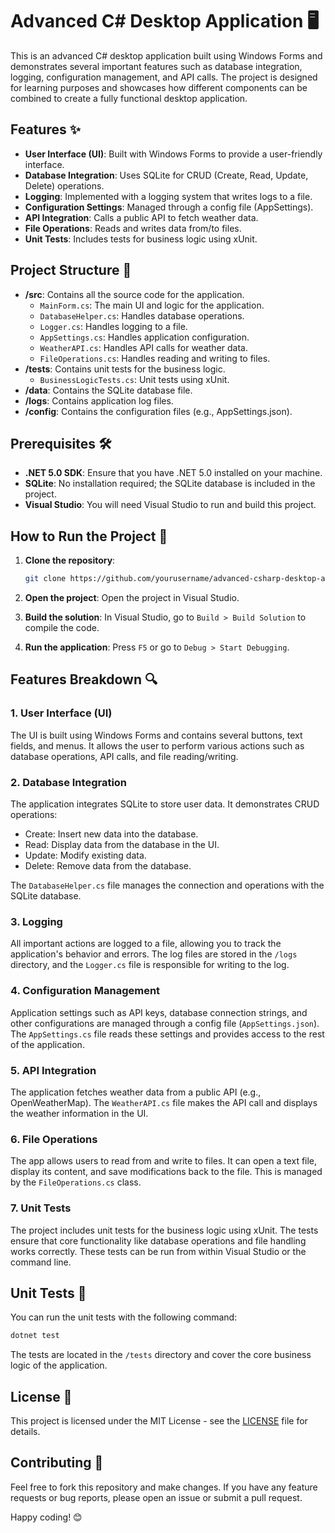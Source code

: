 
# Advanced C# Desktop Application 🖥️

This is an advanced C# desktop application built using Windows Forms and demonstrates several important features such as database integration, logging, configuration management, and API calls. The project is designed for learning purposes and showcases how different components can be combined to create a fully functional desktop application.

## Features ✨

- **User Interface (UI)**: Built with Windows Forms to provide a user-friendly interface.
- **Database Integration**: Uses SQLite for CRUD (Create, Read, Update, Delete) operations.
- **Logging**: Implemented with a logging system that writes logs to a file.
- **Configuration Settings**: Managed through a config file (AppSettings).
- **API Integration**: Calls a public API to fetch weather data.
- **File Operations**: Reads and writes data from/to files.
- **Unit Tests**: Includes tests for business logic using xUnit.

## Project Structure 📁

- **/src**: Contains all the source code for the application.
  - `MainForm.cs`: The main UI and logic for the application.
  - `DatabaseHelper.cs`: Handles database operations.
  - `Logger.cs`: Handles logging to a file.
  - `AppSettings.cs`: Handles application configuration.
  - `WeatherAPI.cs`: Handles API calls for weather data.
  - `FileOperations.cs`: Handles reading and writing to files.
- **/tests**: Contains unit tests for the business logic.
  - `BusinessLogicTests.cs`: Unit tests using xUnit.
- **/data**: Contains the SQLite database file.
- **/logs**: Contains application log files.
- **/config**: Contains the configuration files (e.g., AppSettings.json).

## Prerequisites 🛠️

- **.NET 5.0 SDK**: Ensure that you have .NET 5.0 installed on your machine.
- **SQLite**: No installation required; the SQLite database is included in the project.
- **Visual Studio**: You will need Visual Studio to run and build this project.

## How to Run the Project 🚀

1. **Clone the repository**:
   ```bash
   git clone https://github.com/yourusername/advanced-csharp-desktop-app.git
   ```
   
2. **Open the project**:
   Open the project in Visual Studio.

3. **Build the solution**:
   In Visual Studio, go to `Build > Build Solution` to compile the code.

4. **Run the application**:
   Press `F5` or go to `Debug > Start Debugging`.

## Features Breakdown 🔍

### 1. User Interface (UI)
The UI is built using Windows Forms and contains several buttons, text fields, and menus. It allows the user to perform various actions such as database operations, API calls, and file reading/writing.

### 2. Database Integration
The application integrates SQLite to store user data. It demonstrates CRUD operations:
- Create: Insert new data into the database.
- Read: Display data from the database in the UI.
- Update: Modify existing data.
- Delete: Remove data from the database.

The `DatabaseHelper.cs` file manages the connection and operations with the SQLite database.

### 3. Logging
All important actions are logged to a file, allowing you to track the application's behavior and errors. The log files are stored in the `/logs` directory, and the `Logger.cs` file is responsible for writing to the log.

### 4. Configuration Management
Application settings such as API keys, database connection strings, and other configurations are managed through a config file (`AppSettings.json`). The `AppSettings.cs` file reads these settings and provides access to the rest of the application.

### 5. API Integration
The application fetches weather data from a public API (e.g., OpenWeatherMap). The `WeatherAPI.cs` file makes the API call and displays the weather information in the UI.

### 6. File Operations
The app allows users to read from and write to files. It can open a text file, display its content, and save modifications back to the file. This is managed by the `FileOperations.cs` class.

### 7. Unit Tests
The project includes unit tests for the business logic using xUnit. The tests ensure that core functionality like database operations and file handling works correctly. These tests can be run from within Visual Studio or the command line.

## Unit Tests 🧪

You can run the unit tests with the following command:

```bash
dotnet test
```

The tests are located in the `/tests` directory and cover the core business logic of the application.

## License 📜

This project is licensed under the MIT License - see the [LICENSE](LICENSE) file for details.

## Contributing 🤝

Feel free to fork this repository and make changes. If you have any feature requests or bug reports, please open an issue or submit a pull request.

Happy coding! 😊
